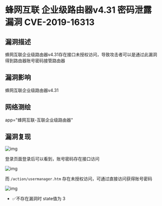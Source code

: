 # 蜂网互联 企业级路由器v4.31 密码泄露漏洞 CVE-2019-16313

## 漏洞描述

蜂网互联企业级路由器v4.31存在接口未授权访问，导致攻击者可以是通过此漏洞得到路由器账号密码接管路由器

## 漏洞影响

<a-checkbox checked>蜂网互联企业级路由器v4.31</a-checkbox></br>

## 网络测绘

<a-checkbox checked>app="蜂网互联-互联企业级路由器"</a-checkbox></br>

## 漏洞复现

![img](/assets/PeiQi-Wiki/img/feng-2.png)



登录页面登录后可以看到，账号密码存在接口访问



![img](/assets/PeiQi-Wiki/img/feng-1.png)



而 `/action/usermanager.htm` 存在未授权访问，可通过直接访问获得账号密码



![img](/assets/PeiQi-Wiki/img/feng-3.png)

- ✅不存在漏洞时  state值为 3